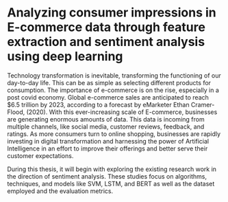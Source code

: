 
# Analyzing consumer impressions in E-commerce data through feature extraction and sentiment analysis using deep learning

Technology transformation is inevitable, transforming the functioning of our day-to-day life. This can be as simple as selecting different products for consumption. The importance of e-commerce is on the rise, especially in a post covid economy. Global e-commerce sales are anticipated to reach $6.5 trillion by 2023, according to a forecast by eMarketer Ethan Cramer-Flood, (2020). With this ever-increasing scale of E-commerce, businesses are generating enormous amounts of data. This data is incoming from multiple channels, like social media, customer reviews, feedback, and ratings. As more consumers turn to online shopping, businesses are rapidly investing in digital transformation and harnessing the power of Artificial Intelligence in an effort to improve their offerings and better serve their customer expectations.


During this thesis, it will begin with exploring the existing research work in the direction of sentiment analysis. These studies focus on algorithms, techniques, and models like SVM, LSTM,
and BERT as well as the dataset employed and the evaluation metrics.